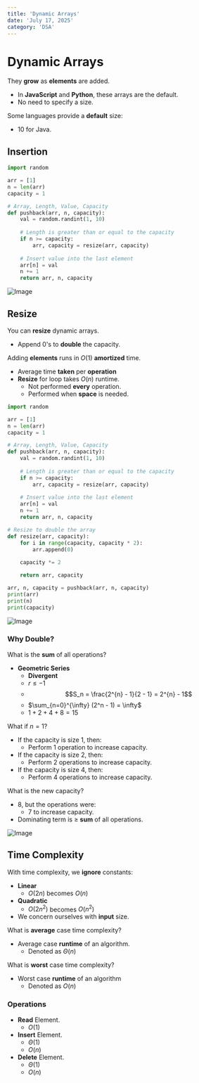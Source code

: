 ```yaml
---
title: 'Dynamic Arrays'
date: 'July 17, 2025'
category: 'DSA'
---
```


# Dynamic Arrays

They **grow** as **elements** are added.
- In **JavaScript** and **Python**, these arrays are the default.
- No need to specify a size.

Some languages provide a **default** size:
- $10$ for Java.

## Insertion

```python
import random

arr = [1]
n = len(arr)
capacity = 1

# Array, Length, Value, Capacity
def pushback(arr, n, capacity):
    val = random.randint(1, 10)
    
    # Length is greater than or equal to the capacity
    if n >= capacity:
        arr, capacity = resize(arr, capacity)
    
    # Insert value into the last element
    arr[n] = val
    n += 1
    return arr, n, capacity
```

![Image](/dsa/dynamicarrays/DynamicArrays1.svg)

## Resize

You can **resize** dynamic arrays.
- Append 0's to **double** the capacity.

Adding **elements** runs in $O(1)$ **amortized** time.
- Average time **taken** per **operation**
- **Resize** for loop takes $O(n)$ runtime.
    - Not performed **every** operation.
    - Performed when **space** is needed.

```python
import random

arr = [1]
n = len(arr)
capacity = 1

# Array, Length, Value, Capacity
def pushback(arr, n, capacity):
    val = random.randint(1, 10)
    
    # Length is greater than or equal to the capacity
    if n >= capacity:
        arr, capacity = resize(arr, capacity)
    
    # Insert value into the last element
    arr[n] = val
    n += 1
    return arr, n, capacity

# Resize to double the array
def resize(arr, capacity):
    for i in range(capacity, capacity * 2):
        arr.append(0)
    
    capacity *= 2

    return arr, capacity

arr, n, capacity = pushback(arr, n, capacity)
print(arr)
print(n)
print(capacity)
```

![Image](/dsa/dynamicarrays/DynamicArrays2.svg)

### Why Double?

What is the **sum** of all operations?
- **Geometric Series**
    - **Divergent**
    - $r \leq -1$
    - $$S_n = \frac{2^{n} - 1}{2 - 1} = 2^{n} - 1$$
    - $\sum_{n=0}^{\infty} (2^n - 1) = \infty$
    - $1 + 2 + 4 + 8 = 15$

What if $n = 1$?
- If the capacity is size $1$, then:
    - Perform $1$ operation to increase capacity.
- If the capacity is size $2$, then:
    - Perform $2$ operations to increase capacity.
- If the capacity is size $4$, then:
    - Perform $4$ operations to increase capacity.

What is the new capacity?
- $8$, but the operations were:
    - $7$ to increase capacity.
- Dominating term is $\geq$ **sum** of all operations.

![Image](/dsa/dynamicarrays/DynamicArrays3.svg)

## Time Complexity

With time complexity, we **ignore** constants:
- **Linear**
    - $O(2n)$ becomes $O(n)$
- **Quadratic**
    - $O(2n^{2})$ becomes $O(n^{2})$
- We concern ourselves with **input** size.

What is **average** case time complexity?
- Average case **runtime** of an algorithm.
    - Denoted as $\Theta(n)$

What is **worst** case time complexity?
- Worst case **runtime** of an algorithm
    - Denoted as $O(n)$

### Operations

- **Read** Element.
    - $O(1)$
- **Insert** Element.
    - $\Theta(1)$
    - $O(n)$
- **Delete** Element.
    - $\Theta(1)$
    - $O(n)$